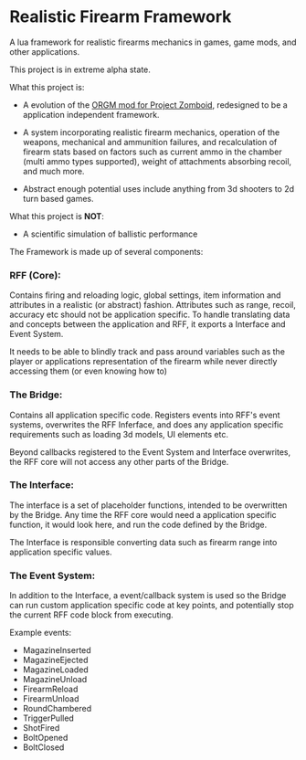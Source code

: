 # Realistic Firearm Framework

A lua framework for realistic firearms mechanics in games, game mods, and other applications.

This project is in extreme alpha state.

What this project is:

* A evolution of the [ORGM mod for Project Zomboid](https://github.com/FWolfe/RealGunsMod), redesigned to be a application independent framework.

* A system incorporating realistic firearm mechanics, operation of the weapons, mechanical and ammunition failures, and 
recalculation of firearm stats based on factors such as current ammo in the chamber (multi ammo types supported), 
weight of attachments absorbing recoil, and much more.

* Abstract enough potential uses include anything from 3d shooters to 2d turn based games. 

What this project is **NOT**:

* A scientific simulation of ballistic performance

The Framework is made up of several components:

### RFF (Core): 
Contains firing and reloading logic, global settings, item information and attributes in a realistic (or abstract) fashion. 
Attributes such as range, recoil, accuracy etc should not be application specific. 
To handle translating data and concepts between the application and RFF, it exports a Interface and Event System.

It needs to be able to blindly track and pass around variables such as the player or applications representation of the firearm while never directly accessing them (or even knowing how to)


### The Bridge:
Contains all application specific code. Registers events into RFF's event systems, overwrites the RFF Inferface, and does any application specific requirements such as loading 3d models, UI elements etc.

Beyond callbacks registered to the Event System and Interface overwrites, the RFF core will not access any other parts of the Bridge. 


### The Interface:
The interface is a set of placeholder functions, intended to be overwritten by the Bridge.
Any time the RFF core would need a application specific function, it would look here, and run the code defined by the Bridge.

The Interface is responsible converting data such as firearm range into application specific values. 


### The Event System:
In addition to the Interface, a event/callback system is used so the Bridge can run custom application specific code at key points, and potentially stop the current RFF code block from executing.

Example events:

* MagazineInserted
* MagazineEjected
* MagazineLoaded
* MagazineUnload
* FirearmReload
* FirearmUnload
* RoundChambered
* TriggerPulled
* ShotFired
* BoltOpened
* BoltClosed

 